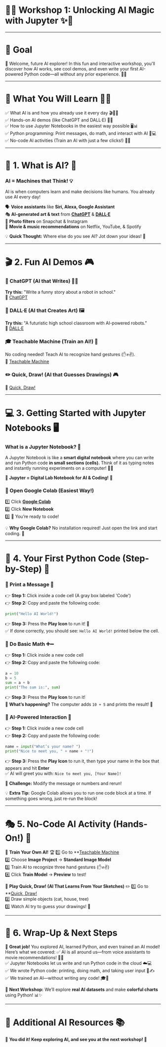 # 🚀✨ **Workshop 1: Unlocking AI Magic with Jupyter** ✨🚀

---

# 🎯 **Goal**
🎉 Welcome, future AI explorer! In this fun and interactive workshop, you'll discover how AI works, see cool demos, and even write your first AI-powered Python code—all without any prior experience. 🤖🔥

---

# 📌 **What You Will Learn** 🧠💡
✅ What AI is and how you already use it every day 🎬📱🤖  
✅ Hands-on AI demos (like ChatGPT and DALL·E) 🎨📝  
✅ How to use Jupyter Notebooks in the easiest way possible 🖥️📊  
✅ Python programming: Print messages, do math, and interact with AI 🐍💻  
✅ No-code AI activities (Train an AI with just a few clicks!) 🔗🚀  

---

# 📖 **1. What is AI?** 🤔
### **AI = Machines that Think!** 💡
AI is when computers learn and make decisions like humans. You already use AI every day!

🗣️ **Voice assistants** like **Siri, Alexa, Google Assistant**  
🎭 **AI-generated art & text** from **<a href="https://chat.openai.com/" target="_blank">ChatGPT</a>** & **<a href="https://openai.com/dall-e" target="_blank">DALL·E</a>**  
📸 **Photo filters** on Snapchat & Instagram  
🎥 **Movie & music recommendations** on Netflix, YouTube, & Spotify  

💡 **Quick Thought:** Where else do you see AI? Jot down your ideas! 📝

---

# 🎬 **2. Fun AI Demos** 🎮
### **🤖 ChatGPT (AI that Writes)** 📝💡
**Try this:** "Write a funny story about a robot in school."  
🔗 <a href="https://chat.openai.com/" target="_blank">ChatGPT</a>

### **🎨 DALL·E (AI that Creates Art)** 🖼️
**Try this:** "A futuristic high school classroom with AI-powered robots."  
🔗 <a href="https://openai.com/dall-e" target="_blank">DALL·E</a>

### **🎓 Teachable Machine (Train an AI!)** 🤖
No coding needed! Teach AI to recognize hand gestures (✋✊✌️).  
🔗 <a href="https://teachablemachine.withgoogle.com/" target="_blank">Teachable Machine</a>

### **✏️ Quick, Draw! (AI that Guesses Drawings)** 🎮
🔗 <a href="https://quickdraw.withgoogle.com/" target="_blank">Quick, Draw!</a>

---

# 💻 **3. Getting Started with Jupyter Notebooks** 🖥️
### **What is a Jupyter Notebook?** 📒
A Jupyter Notebook is like a **smart digital notebook** where you can write and run Python code **in small sections (cells).** Think of it as typing notes and instantly running experiments on a computer! 📝💡

🔹 **Jupyter = Digital Lab Notebook for AI & Coding!** 🚀

### **🚀 Open Google Colab (Easiest Way!)**
1️⃣ Click **<a href="https://colab.research.google.com/" target="_blank">Google Colab</a>**  
2️⃣ Click **New Notebook**  
3️⃣ 🎉 You’re ready to code!

💡 **Why Google Colab?** No installation required! Just open the link and start coding. 🚀

---

# 🐍 **4. Your First Python Code (Step-by-Step)** 🚀
### **🔹 Print a Message** 📢
👉 **Step 1:** Click inside a code cell (A gray box labeled 'Code')  
👉 **Step 2:** Copy and paste the following code:  
```python
print("Hello AI World!")
```
👉 **Step 3:** Press the **Play Icon** to run it! 🎉  
✅ If done correctly, you should see: `Hello AI World!` printed below the cell.

### **🔹 Do Basic Math** ➕➖
👉 **Step 1:** Click inside a new code cell  
👉 **Step 2:** Copy and paste the following code:  
```python
a = 10
b = 5
sum = a + b
print("The sum is:", sum)
```
👉 **Step 3:** Press the **Play Icon** to run it!  
🧐 **What’s happening?** The computer adds `10 + 5` and prints the result! 🔢

### **🔹 AI-Powered Interaction** 🤖
👉 **Step 1:** Click inside a new code cell  
👉 **Step 2:** Copy and paste the following code:  
```python
name = input("What’s your name? ")
print("Nice to meet you, " + name + "!")
```
👉 **Step 3:** Press the **Play Icon** to run it, then type your name in the box that appears and hit **Enter**  
✅ AI will greet you with: `Nice to meet you, [Your Name]!`

🎯 **Challenge:** Modify the message or numbers and rerun!

💡 **Extra Tip:** Google Colab allows you to run one code block at a time. If something goes wrong, just re-run the block!

---

# 🎭 **5. No-Code AI Activity (Hands-On!)** 🎨
🔹 **Train Your Own AI!** 🏆
1️⃣ Go to **<a href="https://teachablemachine.withgoogle.com/" target="_blank">Teachable Machine</a>  
2️⃣ Choose **Image Project** → **Standard Image Model**  
3️⃣ Train AI to recognize three hand gestures (✋✊✌️)  
4️⃣ Click **Train Model** → **Preview** to test!

🔹 **Play Quick, Draw! (AI That Learns From Your Sketches)** ✏️
1️⃣ Go to **<a href="https://quickdraw.withgoogle.com/" target="_blank">Quick, Draw!</a>  
2️⃣ Draw simple objects (cat, house, tree)  
3️⃣ Watch AI try to guess your drawings! 🎨

---

# 🎯 **6. Wrap-Up & Next Steps**
🎉 **Great job!** You explored AI, learned Python, and even trained an AI model! Here’s what we covered:
✅ AI is all around us—from voice assistants to movie recommendations! 🎥🎶  
✅ Jupyter Notebooks let us write and run Python code in the cloud ☁️💻  
✅ We wrote Python code: printing, doing math, and taking user input 🐍✍️  
✅ We trained an AI—without writing any code! 🎓🤖  

🚀 **Next Workshop:** We’ll explore **real AI datasets** and make **colorful charts** using Python! 📊✨

---

# 🔗 **Additional AI Resources** 📚
🎉 **You did it! Keep exploring AI, and see you at the next workshop! 🚀**
